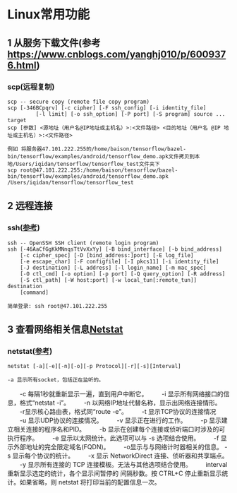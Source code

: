 # Linux常用功能
## 1 从服务下载文件(参考 https://www.cnblogs.com/yanghj010/p/6009376.html)
### scp(远程复制)
	scp -- secure copy (remote file copy program)
	scp [-346BCpqrv] [-c cipher] [-F ssh_config] [-i identity_file]
	         [-l limit] [-o ssh_option] [-P port] [-S program] source ... target
	scp [参数] <源地址（用户名@IP地址或主机名）>:<文件路径> <目的地址（用户名 @IP 地址或主机名）>:<文件路径>

	例如 将服务器47.101.222.255的/home/baison/tensorflow/bazel-bin/tensorflow/examples/android/tensorflow_demo.apk文件拷贝到本地/Users/iqidan/tensorflow/tensorflow_test文件夹下 
	scp root@47.101.222.255:/home/baison/tensorflow/bazel-bin/tensorflow/examples/android/tensorflow_demo.apk /Users/iqidan/tensorflow/tensorflow_test 

## 2 远程连接
### ssh([参考](https://www.cnblogs.com/ftl1012/p/ssh.html))
	ssh -- OpenSSH SSH client (remote login program)
	ssh [-46AaCfGgKkMNnqsTtVvXxYy] [-B bind_interface] [-b bind_address]
		[-c cipher_spec] [-D [bind_address:]port] [-E log_file]
		[-e escape_char] [-F configfile] [-I pkcs11] [-i identity_file]
		[-J destination] [-L address] [-l login_name] [-m mac_spec]
		[-O ctl_cmd] [-o option] [-p port] [-Q query_option] [-R address]
		[-S ctl_path] [-W host:port] [-w local_tun[:remote_tun]] destination
		[command]

	简单登录: ssh root@47.101.222.255

## 3 查看网络相关信息[Netstat](https://baike.baidu.com/item/Netstat/527020?fr=aladdin)
### netstat([参考](https://www.cnblogs.com/ftl1012/p/netstat.html))
	netstat [-a][-e][-n][-o][-p Protocol][-r][-s][Interval]

	-a 显示所有socket，包括正在监听的。
　　-c 每隔1秒就重新显示一遍，直到用户中断它。
　　-i 显示所有网络接口的信息，格式“netstat -i”。
　　-n 以网络IP地址代替名称，显示出网络连接情形。
　　-r显示核心路由表，格式同“route -e”。
　　-t 显示TCP协议的连接情况
　　-u 显示UDP协议的连接情况。
　　-v 显示正在进行的工作。
　　-p 显示建立相关连接的程序名和PID。
　　-b 显示在创建每个连接或侦听端口时涉及的可执行程序。
　　-e 显示以太网统计。此选项可以与 -s 选项结合使用。
　　-f 显示外部地址的完全限定域名(FQDN)。
　　-o显示与与网络计时器相关的信息。
	-s 显示每个协议的统计。
　　-x 显示 NetworkDirect 连接、侦听器和共享端点。
　　-y 显示所有连接的 TCP 连接模板。无法与其他选项结合使用。
　　interval 重新显示选定的统计，各个显示间暂停的 间隔秒数。按 CTRL+C 停止重新显示统计。如果省略，则 netstat 将打印当前的配置信息一次。